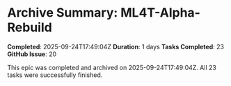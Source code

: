 # Archive Summary: ML4T-Alpha-Rebuild

**Completed**: 2025-09-24T17:49:04Z
**Duration**: 1 days
**Tasks Completed**: 23
**GitHub Issue**: 20

This epic was completed and archived on 2025-09-24T17:49:04Z.
All 23 tasks were successfully finished.
